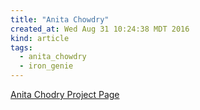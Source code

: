 ```yaml
---
title: "Anita Chowdry"
created_at: Wed Aug 31 10:24:38 MDT 2016
kind: article
tags:
  - anita_chowdry
  - iron_genie
---
```


<a href="http://www.anitachowdry.com/homeprojects/4580165704" target="_blank">Anita Chodry Project Page</a>

<!--
html boilerplate
<a href="" target="_blank"></a>
<a name=""></a>
<img src="" width="400px">
<ul>
  <li></li>
</ul>
<pre>
</pre>
<pre><code>
</code></pre>
-->
